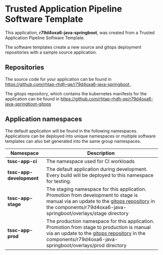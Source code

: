 # Trusted Application Pipeline Software Template

This application, **r79d4oxa6-java-springboot**, was created from a Trusted Application Pipeline Software Template.

The software templates create a new source and gitops deployment repositories with a sample source application. 

## Repositories

The source code for your application can be found in [https://github.com/rhtap-rhdh-qe/r79d4oxa6-java-springboot ](https://github.com/rhtap-rhdh-qe/r79d4oxa6-java-springboot ).
 
The gitops repository, which contains the kubernetes manifests for the application can be found in 
[https://github.com/rhtap-rhdh-qe/r79d4oxa6-java-springboot-gitops ](https://github.com/rhtap-rhdh-qe/r79d4oxa6-java-springboot-gitops ) 

## Application namespaces 

The default application will be found in the following namespaces. Applications can be deployed into unique namespaces or multiple software templates can also bet generated into the same group namespaces.  

|  Namespace   |  Description   |  
| -------- | -------- |
| **tssc-app-ci** | The namespace used for CI workloads |
| **tssc-app-development** | The default application during development. Every build will be deployed to this namespace for testing. |
| **tssc-app-stage** | The staging namespace for this application. Promotion from development to stage is manual via an update to the [gitops repository](https://github.com/rhtap-rhdh-qe/r79d4oxa6-java-springboot-gitops ) in the components/r79d4oxa6-java-springboot/overlays/stage directory |
| **tssc-app-prod** | The production namespace for this application. Promotion from stage to production is manual via an update to the [gitops repository](https://github.com/rhtap-rhdh-qe/r79d4oxa6-java-springboot-gitops ) in the components/r79d4oxa6-java-springboot/overlays/prod directory |